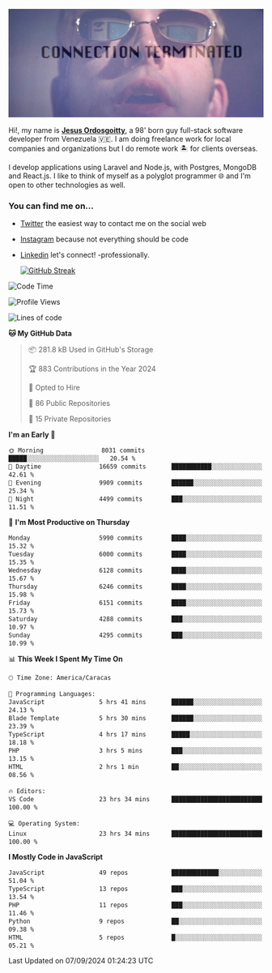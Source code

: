 ![hackers movie reference](./disconnected.jpg)

Hi!, my name is [**Jesus Ordosgoitty**](https://jodaz.dev), a 98' born guy full-stack software developer from Venezuela 🇻🇪. I am doing freelance work for local companies and organizations but I do remote work 🏝️ for clients overseas. 

I develop applications using Laravel and Node.js, with Postgres, MongoDB and React.js. I like to think of myself as a polyglot programmer 🌐 and I'm open to other technologies as well.

### You can find me on...

- [Twitter](https://twitter.com/jodaz_) the easiest way to contact me on the social web
- [Instagram](https://instagram.com/jodaz_) because not everything should be code
- [Linkedin](https://linkedin.com/in/jodaz) let's connect! -professionally.


    [![GitHub Streak](https://streak-stats.demolab.com?user=jodaz&theme=tokyonight)](https://git.io/streak-stats)

<!--START_SECTION:waka-->
![Code Time](http://img.shields.io/badge/Code%20Time-7%2C277%20hrs%209%20mins-blue)

![Profile Views](http://img.shields.io/badge/Profile%20Views-0-blue)

![Lines of code](https://img.shields.io/badge/From%20Hello%20World%20I%27ve%20Written-82.7%20million%20lines%20of%20code-blue)

**🐱 My GitHub Data** 

> 📦 281.8 kB Used in GitHub's Storage 
 > 
> 🏆 883 Contributions in the Year 2024
 > 
> 💼 Opted to Hire
 > 
> 📜 86 Public Repositories 
 > 
> 🔑 15 Private Repositories 
 > 
**I'm an Early 🐤** 

```text
🌞 Morning                8031 commits        █████░░░░░░░░░░░░░░░░░░░░   20.54 % 
🌆 Daytime                16659 commits       ███████████░░░░░░░░░░░░░░   42.61 % 
🌃 Evening                9909 commits        ██████░░░░░░░░░░░░░░░░░░░   25.34 % 
🌙 Night                  4499 commits        ███░░░░░░░░░░░░░░░░░░░░░░   11.51 % 
```
📅 **I'm Most Productive on Thursday** 

```text
Monday                   5990 commits        ████░░░░░░░░░░░░░░░░░░░░░   15.32 % 
Tuesday                  6000 commits        ████░░░░░░░░░░░░░░░░░░░░░   15.35 % 
Wednesday                6128 commits        ████░░░░░░░░░░░░░░░░░░░░░   15.67 % 
Thursday                 6246 commits        ████░░░░░░░░░░░░░░░░░░░░░   15.98 % 
Friday                   6151 commits        ████░░░░░░░░░░░░░░░░░░░░░   15.73 % 
Saturday                 4288 commits        ███░░░░░░░░░░░░░░░░░░░░░░   10.97 % 
Sunday                   4295 commits        ███░░░░░░░░░░░░░░░░░░░░░░   10.99 % 
```


📊 **This Week I Spent My Time On** 

```text
🕑︎ Time Zone: America/Caracas

💬 Programming Languages: 
JavaScript               5 hrs 41 mins       ██████░░░░░░░░░░░░░░░░░░░   24.13 % 
Blade Template           5 hrs 30 mins       ██████░░░░░░░░░░░░░░░░░░░   23.39 % 
TypeScript               4 hrs 17 mins       █████░░░░░░░░░░░░░░░░░░░░   18.18 % 
PHP                      3 hrs 5 mins        ███░░░░░░░░░░░░░░░░░░░░░░   13.15 % 
HTML                     2 hrs 1 min         ██░░░░░░░░░░░░░░░░░░░░░░░   08.56 % 

🔥 Editors: 
VS Code                  23 hrs 34 mins      █████████████████████████   100.00 % 

💻 Operating System: 
Linux                    23 hrs 34 mins      █████████████████████████   100.00 % 
```

**I Mostly Code in JavaScript** 

```text
JavaScript               49 repos            █████████████░░░░░░░░░░░░   51.04 % 
TypeScript               13 repos            ███░░░░░░░░░░░░░░░░░░░░░░   13.54 % 
PHP                      11 repos            ███░░░░░░░░░░░░░░░░░░░░░░   11.46 % 
Python                   9 repos             ██░░░░░░░░░░░░░░░░░░░░░░░   09.38 % 
HTML                     5 repos             █░░░░░░░░░░░░░░░░░░░░░░░░   05.21 % 
```




 Last Updated on 07/09/2024 01:24:23 UTC
<!--END_SECTION:waka-->
